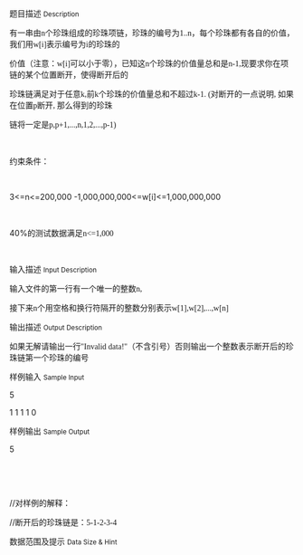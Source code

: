 <div class="panel panel-default">
<div class="area-title">
<span>
题目描述
<small>Description</small>
</span></div>
<div class="panel-body">

<p>有一串由<span style="font-family: 'Times New Roman';">n</span><span style="">个珍珠组成的珍珠项链，珍珠的编号为</span><span style="font-family: 'Times New Roman';">1..n</span><span style="">，每个珍珠都有各自的价值，我们用</span><span style="font-family: 'Times New Roman';">w[i]</span><span style="">表示编号为</span><span style="font-family: 'Times New Roman';">i</span><span style="">的珍珠的</span></p>
<p>价值（注意：<span style="font-family: 'Times New Roman';">w[i]</span><span style="">可以小于零），已知这</span><span style="font-family: 'Times New Roman';">n</span><span style="">个珍珠的价值量总和是</span><span style="font-family: 'Times New Roman';">n-1,</span><span style="">现要求你在项链的某个位置断开，使得断开后的</span></p>
<p>珍珠链满足对于任意<span style="font-family: 'Times New Roman';">k,</span><span style="">前</span><span style="font-family: 'Times New Roman';">k</span><span style="">个珍珠的价值量总和不超过</span><span style="font-family: 'Times New Roman';">k-1. (</span><span style="">对断开的一点说明</span><span style="font-family: 'Times New Roman';">, </span><span style="">如果在位置</span><span style="font-family: 'Times New Roman';">p</span><span style="">断开</span><span style="font-family: 'Times New Roman';">, </span><span style="">那么得到的珍珠</span></p>
<p>链将一定是<span style="font-family: 'Times New Roman';">p,p+1,...,n,1,2,...,p-1)</span></p>
<p> </p>
<p>约束条件：</p>
<p> </p>
<p>3&lt;=n&lt;=200,000 -1,000,000,000&lt;=w[i]&lt;=1,000,000,000</p>
<p> </p>
<p>40%<span style="">的测试数据满足</span><span style="font-family: 'Times New Roman';">n&lt;=1,000</span></p>
<p><span style="font-family: 'Times New Roman';"><br></span></p>

</div>
</div>

<div class="panel panel-default">
<div class="area-title">
<span>
输入描述
<small>Input Description</small>
</span></div>
<div class="panel-body">
<p>输入文件的第一行有一个唯一的整数<span style="font-family: 'Times New Roman';">n,</span></p>
<p>接下来<span style="font-family: 'Times New Roman';">n</span><span style="">个用空格和换行符隔开的整数分别表示</span><span style="font-family: 'Times New Roman';">w[1],w[2],...,w[n]</span></p>

</div>
</div>
<div  class="panel panel-default">
<div class="area-title">
<span>
输出描述
<small>Output Description</small>
</span></div>
<div class="panel-body">

<p class="p0">如果无解请输出一行<span style="font-family: 'Times New Roman';">"Invalid data!"</span><span style="font-family: 宋体;">（不含引号）否则输出一个整数表示断开后的珍珠链第一个珍珠的编号</span></p>

</div>
</div>


<div class="panel panel-default">
<div class="area-title">
<span>
样例输入
<small>Sample Input</small>
</span></div>
<div class="panel-body">
<p>5</p>
<p>1 1 1 1 0</p>

</div>
</div>

<div class="panel panel-default">
<div class="area-title">
<span>
样例输出
<small>Sample Output</small>
</span></div>
<div class="panel-body">
<p>5</p>
<p> </p>
<p> </p>
<p>//对样例的解释：</p>
<p>//断开后的珍珠链是：<span style="font-family: 'Times New Roman';">5-1-2-3-4</span></p>

</div>
</div>

<div class="panel panel-default">
<div class="area-title">
<span>
数据范围及提示
<small>Data Size & Hint</small>
</span></div>
<div class="panel-body">

</div>
</div>
